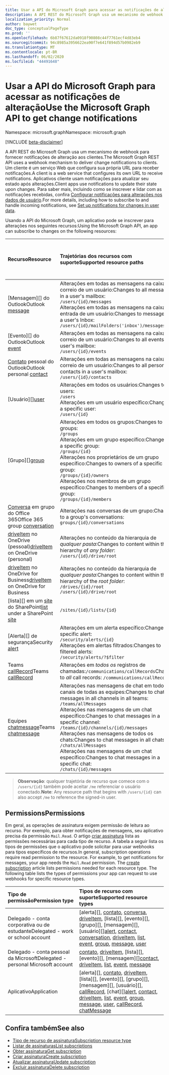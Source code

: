 ```yaml
---
title: Usar a API do Microsoft Graph para acessar as notificações de alteração
description: A API REST do Microsoft Graph usa um mecanismo de webhook para fornecer notificações de alteração aos clientes. Um cliente é um serviço Web que configura sua própria URL para receber notificações. Aplicativos cliente usam notificações para atualizar seu estado após alterações. Para saber mais, incluindo como se inscrever e lidar com as notificações recebidas, confira Configurar notificações para alterações nos dados de usuário.
localization_priority: Normal
author: baywet
doc_type: conceptualPageType
ms.prod: ''
ms.openlocfilehash: 6b87f67612da0918f90808c44f7761ecf4d83eb4
ms.sourcegitcommit: 94c8985a3956622ea90f7e641f894d57b0982eb9
ms.translationtype: MT
ms.contentlocale: pt-BR
ms.lasthandoff: 06/02/2020
ms.locfileid: "44491648"
---
```

# <a name="use-the-microsoft-graph-api-to-get-change-notifications"></a><span data-ttu-id="ff3a5-106">Usar a API do Microsoft Graph para acessar as notificações de alteração</span><span class="sxs-lookup"><span data-stu-id="ff3a5-106">Use the Microsoft Graph API to get change notifications</span></span>

<span data-ttu-id="ff3a5-107">Namespace: microsoft.graph</span><span class="sxs-lookup"><span data-stu-id="ff3a5-107">Namespace: microsoft.graph</span></span>

[!INCLUDE [beta-disclaimer](../../includes/beta-disclaimer.md)]

<span data-ttu-id="ff3a5-108">A API REST do Microsoft Graph usa um mecanismo de webhook para fornecer notificações de alteração aos clientes.</span><span class="sxs-lookup"><span data-stu-id="ff3a5-108">The Microsoft Graph REST API uses a webhook mechanism to deliver change notifications to clients.</span></span> <span data-ttu-id="ff3a5-109">Um cliente é um serviço Web que configura sua própria URL para receber notificações.</span><span class="sxs-lookup"><span data-stu-id="ff3a5-109">A client is a web service that configures its own URL to receive notifications.</span></span> <span data-ttu-id="ff3a5-110">Aplicativos cliente usam notificações para atualizar seu estado após alterações.</span><span class="sxs-lookup"><span data-stu-id="ff3a5-110">Client apps use notifications to update their state upon changes.</span></span> <span data-ttu-id="ff3a5-111">Para saber mais, incluindo como se inscrever e lidar com as notificações recebidas, confira [Configurar notificações para alterações nos dados de usuário](/graph/webhooks).</span><span class="sxs-lookup"><span data-stu-id="ff3a5-111">For more details, including how to subscribe to and handle incoming notifications, see [Set up notifications for changes in user data](/graph/webhooks).</span></span>

<span data-ttu-id="ff3a5-112">Usando a API do Microsoft Graph, um aplicativo pode se inscrever para alterações nos seguintes recursos:</span><span class="sxs-lookup"><span data-stu-id="ff3a5-112">Using the Microsoft Graph API, an app can subscribe to changes on the following resources:</span></span>

| <span data-ttu-id="ff3a5-113">**Recurso**</span><span class="sxs-lookup"><span data-stu-id="ff3a5-113">**Resource**</span></span> | <span data-ttu-id="ff3a5-114">**Trajetórias dos recursos com suporte**</span><span class="sxs-lookup"><span data-stu-id="ff3a5-114">**Supported resource paths**</span></span> | <span data-ttu-id="ff3a5-115">**Os dados do recurso podem ser incluídos nas notificações**</span><span class="sxs-lookup"><span data-stu-id="ff3a5-115">**Resource data can be included in notifications**</span></span>                  |
|:----------------|:------------|:-----------------------------------------|
| <span data-ttu-id="ff3a5-116">[Mensagem][] do Outlook</span><span class="sxs-lookup"><span data-stu-id="ff3a5-116">Outlook [message][]</span></span> | <span data-ttu-id="ff3a5-117">Alterações em todas as mensagens na caixa de correio de um usuário:</span><span class="sxs-lookup"><span data-stu-id="ff3a5-117">Changes to all messages in a user's mailbox:</span></span> <br>`/users/{id}/messages`<br><span data-ttu-id="ff3a5-118">Alterações em todas as mensagens na caixa de entrada de um usuário:</span><span class="sxs-lookup"><span data-stu-id="ff3a5-118">Changes to messages in a user's Inbox:</span></span><br>`/users/{id}/mailFolders('inbox')/messages` | <span data-ttu-id="ff3a5-119">Não</span><span class="sxs-lookup"><span data-stu-id="ff3a5-119">No</span></span> |
| <span data-ttu-id="ff3a5-120">[Evento][] do Outlook</span><span class="sxs-lookup"><span data-stu-id="ff3a5-120">Outlook [event][]</span></span> | <span data-ttu-id="ff3a5-121">Alterações em todas as mensagens na caixa de correio de um usuário:</span><span class="sxs-lookup"><span data-stu-id="ff3a5-121">Changes to all events in a user's mailbox:</span></span><br>`/users/{id}/events` | <span data-ttu-id="ff3a5-122">Não</span><span class="sxs-lookup"><span data-stu-id="ff3a5-122">No</span></span> |
| <span data-ttu-id="ff3a5-123">[Contato][] pessoal do Outlook</span><span class="sxs-lookup"><span data-stu-id="ff3a5-123">Outlook personal [contact][]</span></span> | <span data-ttu-id="ff3a5-124">Alterações em todas as mensagens na caixa de correio de um usuário:</span><span class="sxs-lookup"><span data-stu-id="ff3a5-124">Changes to all personal contacts in a user's mailbox:</span></span><br>`/users/{id}/contacts` | <span data-ttu-id="ff3a5-125">Não</span><span class="sxs-lookup"><span data-stu-id="ff3a5-125">No</span></span> |
| <span data-ttu-id="ff3a5-126">[Usuário][]</span><span class="sxs-lookup"><span data-stu-id="ff3a5-126">[user][]</span></span> | <span data-ttu-id="ff3a5-127">Alterações em todos os usuários:</span><span class="sxs-lookup"><span data-stu-id="ff3a5-127">Changes to all users:</span></span><br>`/users` <br><span data-ttu-id="ff3a5-128">Alterações em um usuário específico:</span><span class="sxs-lookup"><span data-stu-id="ff3a5-128">Changes to a specific user:</span></span><br>`/users/{id}`| <span data-ttu-id="ff3a5-129">Não</span><span class="sxs-lookup"><span data-stu-id="ff3a5-129">No</span></span> |
| <span data-ttu-id="ff3a5-130">[Grupo][]</span><span class="sxs-lookup"><span data-stu-id="ff3a5-130">[group][]</span></span> | <span data-ttu-id="ff3a5-131">Alterações em todos os grupos:</span><span class="sxs-lookup"><span data-stu-id="ff3a5-131">Changes to all groups:</span></span><br>`/groups` <br><span data-ttu-id="ff3a5-132">Alterações em um grupo específico:</span><span class="sxs-lookup"><span data-stu-id="ff3a5-132">Changes to a specific group:</span></span><br>`/groups/{id}`<br><span data-ttu-id="ff3a5-133">Alterações nos proprietários de um grupo específico:</span><span class="sxs-lookup"><span data-stu-id="ff3a5-133">Changes to owners of a specific group:</span></span><br>`/groups/{id}/owners`<br><span data-ttu-id="ff3a5-134">Alterações nos membros de um grupo específico:</span><span class="sxs-lookup"><span data-stu-id="ff3a5-134">Changes to members of a specific group:</span></span><br>`/groups/{id}/members` | <span data-ttu-id="ff3a5-135">Não</span><span class="sxs-lookup"><span data-stu-id="ff3a5-135">No</span></span> |
| <span data-ttu-id="ff3a5-136">[Conversa][] em grupo do Office 365</span><span class="sxs-lookup"><span data-stu-id="ff3a5-136">Office 365 group [conversation][]</span></span> | <span data-ttu-id="ff3a5-137">Alterações nas conversas de um grupo:</span><span class="sxs-lookup"><span data-stu-id="ff3a5-137">Changes to a group's conversations:</span></span><br>`groups/{id}/conversations` | <span data-ttu-id="ff3a5-138">Não</span><span class="sxs-lookup"><span data-stu-id="ff3a5-138">No</span></span> |
| <span data-ttu-id="ff3a5-139">[driveItem][] no OneDrive (pessoal)</span><span class="sxs-lookup"><span data-stu-id="ff3a5-139">[driveItem][] on OneDrive (personal)</span></span> | <span data-ttu-id="ff3a5-140">Alterações no conteúdo da hierarquia de _qualquer pasta_:</span><span class="sxs-lookup"><span data-stu-id="ff3a5-140">Changes to content within the hierarchy of _any folder_:</span></span><br>`/users/{id}/drive/root` | <span data-ttu-id="ff3a5-141">Não</span><span class="sxs-lookup"><span data-stu-id="ff3a5-141">No</span></span> |
| <span data-ttu-id="ff3a5-142">[driveItem][] no OneDrive for Business</span><span class="sxs-lookup"><span data-stu-id="ff3a5-142">[driveItem][] on OneDrive for Business</span></span> | <span data-ttu-id="ff3a5-143">Alterações no conteúdo da hierarquia de _qualquer pasta_:</span><span class="sxs-lookup"><span data-stu-id="ff3a5-143">Changes to content within the hierarchy of the _root folder_:</span></span><br>`/drives/{id}/root`<br> `/users/{id}/drive/root` | <span data-ttu-id="ff3a5-144">Não</span><span class="sxs-lookup"><span data-stu-id="ff3a5-144">No</span></span> |
| <span data-ttu-id="ff3a5-145">[lista][] em um [site][] do SharePoint</span><span class="sxs-lookup"><span data-stu-id="ff3a5-145">[list][] under a SharePoint [site][]</span></span> | `/sites/{id}/lists/{id}` | <span data-ttu-id="ff3a5-146">Não</span><span class="sxs-lookup"><span data-stu-id="ff3a5-146">No</span></span> |
| <span data-ttu-id="ff3a5-147">[Alerta][] de segurança</span><span class="sxs-lookup"><span data-stu-id="ff3a5-147">Security [alert][]</span></span> | <span data-ttu-id="ff3a5-148">Alterações em um alerta específico:</span><span class="sxs-lookup"><span data-stu-id="ff3a5-148">Changes to a specific alert:</span></span><br>`/security/alerts/{id}` <br><span data-ttu-id="ff3a5-149">Alterações em alertas filtrados:</span><span class="sxs-lookup"><span data-stu-id="ff3a5-149">Changes to filtered alerts:</span></span><br> `/security/alerts/?$filter`| <span data-ttu-id="ff3a5-150">Não</span><span class="sxs-lookup"><span data-stu-id="ff3a5-150">No</span></span> |
| <span data-ttu-id="ff3a5-151">Teams [callRecord][]</span><span class="sxs-lookup"><span data-stu-id="ff3a5-151">Teams [callRecord][]</span></span> | <span data-ttu-id="ff3a5-152">Alterações em _todos os_ registros de chamadas:`/communications/callRecords`</span><span class="sxs-lookup"><span data-stu-id="ff3a5-152">Changes to _all_ call records: `/communications/callRecords`</span></span> | <span data-ttu-id="ff3a5-153">Não</span><span class="sxs-lookup"><span data-stu-id="ff3a5-153">No</span></span> |
| <span data-ttu-id="ff3a5-154">Equipes [chatmessage](/graph/api/resources/subscription?view=graph-rest-beta)</span><span class="sxs-lookup"><span data-stu-id="ff3a5-154">Teams [chatmessage](/graph/api/resources/subscription?view=graph-rest-beta)</span></span> | <span data-ttu-id="ff3a5-155">Alterações nas mensagens de chat em todos os canais de todas as equipes:</span><span class="sxs-lookup"><span data-stu-id="ff3a5-155">Changes to chat messages in all channels in all teams:</span></span><br>`/teams/allMessages` <br><span data-ttu-id="ff3a5-156">Alterações nas mensagens de um chat específico:</span><span class="sxs-lookup"><span data-stu-id="ff3a5-156">Changes to chat messages in a specific channel:</span></span><br>`/teams/{id}/channels/{id}/messages`<br><span data-ttu-id="ff3a5-157">Alterações nas mensagens de todos os chats:</span><span class="sxs-lookup"><span data-stu-id="ff3a5-157">Changes to chat messages in all chats:</span></span><br>`/chats/allMessages` <br><span data-ttu-id="ff3a5-158">Alterações nas mensagens de um chat específico:</span><span class="sxs-lookup"><span data-stu-id="ff3a5-158">Changes to chat messages in a specific chat:</span></span><br>`/chats/{id}/messages` | <span data-ttu-id="ff3a5-159">Sim</span><span class="sxs-lookup"><span data-stu-id="ff3a5-159">Yes</span></span> |

> <span data-ttu-id="ff3a5-160">**Observação**: qualquer trajetória de recurso que comece com o `/users/{id}` também pode aceitar `/me` referenciar o usuário conectado.</span><span class="sxs-lookup"><span data-stu-id="ff3a5-160">**Note**: Any resource path that begins with `/users/{id}` can also accept `/me` to reference the signed-in user.</span></span>

## <a name="permissions"></a><span data-ttu-id="ff3a5-161">Permissions</span><span class="sxs-lookup"><span data-stu-id="ff3a5-161">Permissions</span></span>

<span data-ttu-id="ff3a5-p103">Em geral, as operações de assinatura exigem permissão de leitura ao recurso. Por exemplo, para obter notificações de mensagens, seu aplicativo precisa da permissão `Mail.Read`. O artigo [criar assinatura](../api/subscription-post-subscriptions.md) lista as permissões necessárias para cada tipo de recurso. A tabela a seguir lista os tipos de permissões que o aplicativo pode solicitar para usar webhooks para tipos específicos de recursos.</span><span class="sxs-lookup"><span data-stu-id="ff3a5-p103">In general, subscription operations require read permission to the resource. For example, to get notifications for messages, your app needs the `Mail.Read` permission. The [create subscription](../api/subscription-post-subscriptions.md) article lists permissions needed for each resource type. The following table lists the types of permissions your app can request to use webhooks for specific resource types.</span></span>

| <span data-ttu-id="ff3a5-166">Tipo de permissão</span><span class="sxs-lookup"><span data-stu-id="ff3a5-166">Permission type</span></span>                        | <span data-ttu-id="ff3a5-167">Tipos de recurso com suporte</span><span class="sxs-lookup"><span data-stu-id="ff3a5-167">Supported resource types</span></span>                                                      |
| :------------------------------------- | :------------------------------------------------------------------------------------ |
| <span data-ttu-id="ff3a5-168">Delegado - conta corporativa ou de estudante</span><span class="sxs-lookup"><span data-stu-id="ff3a5-168">Delegated - work or school account</span></span>     | <span data-ttu-id="ff3a5-169">[alerta][], [contato][], [conversa][], [driveItem][], [lista][], [evento][], [grupo][], [mensagem][], [usuário][]</span><span class="sxs-lookup"><span data-stu-id="ff3a5-169">[alert][], [contact][], [conversation][], [driveItem][], [list][], [event][], [group][], [message][], [user][]</span></span>|
| <span data-ttu-id="ff3a5-170">Delegado - conta pessoal da Microsoft</span><span class="sxs-lookup"><span data-stu-id="ff3a5-170">Delegated - personal Microsoft account</span></span> | <span data-ttu-id="ff3a5-171">[contato][], [driveItem][], [lista][], [evento][], [mensagem][]</span><span class="sxs-lookup"><span data-stu-id="ff3a5-171">[contact][], [driveItem][], [list][], [event][], [message][]</span></span>                                        |
| <span data-ttu-id="ff3a5-172">Aplicativo</span><span class="sxs-lookup"><span data-stu-id="ff3a5-172">Application</span></span>                            | <span data-ttu-id="ff3a5-173">[alerta][], [contato][], [driveItem][], [lista][], [evento][], [grupo][], [mensagem][], [usuário][], [callRecord][], [chat][]</span><span class="sxs-lookup"><span data-stu-id="ff3a5-173">[alert][], [contact][], [driveItem][], [list][], [event][], [group][], [message][], [user][], [callRecord][], [chatMessage][]</span></span>|

## <a name="see-also"></a><span data-ttu-id="ff3a5-174">Confira também</span><span class="sxs-lookup"><span data-stu-id="ff3a5-174">See also</span></span>

- [<span data-ttu-id="ff3a5-175">Tipo de recurso de assinatura</span><span class="sxs-lookup"><span data-stu-id="ff3a5-175">Subscription resource type</span></span>](subscription.md)
- [<span data-ttu-id="ff3a5-176">Listar de assinaturas</span><span class="sxs-lookup"><span data-stu-id="ff3a5-176">List subscriptions</span></span>](../api/subscription-list.md)
- [<span data-ttu-id="ff3a5-177">Obter assinatura</span><span class="sxs-lookup"><span data-stu-id="ff3a5-177">Get subscription</span></span>](../api/subscription-get.md)
- [<span data-ttu-id="ff3a5-178">Criar assinatura</span><span class="sxs-lookup"><span data-stu-id="ff3a5-178">Create subscription</span></span>](../api/subscription-post-subscriptions.md)
- [<span data-ttu-id="ff3a5-179">Atualizar assinatura</span><span class="sxs-lookup"><span data-stu-id="ff3a5-179">Update subscription</span></span>](../api/subscription-update.md)
- [<span data-ttu-id="ff3a5-180">Excluir assinatura</span><span class="sxs-lookup"><span data-stu-id="ff3a5-180">Delete subscription</span></span>](../api/subscription-delete.md)

[chatMessage]: ./chatmessage.md
[contato]: ./contact.md
[contact]: ./contact.md
[conversa]: ./conversation.md
[conversation]: ./conversation.md
[driveItem]: ./driveitem.md
[list]: ./list.md
[site]: ./site.md
[event]: ./event.md
[group]: ./group.md
[message]: ./message.md
[user]: ./user.md
[callRecord]: ./callrecords-callrecord.md
[alert]: ./alert.md
